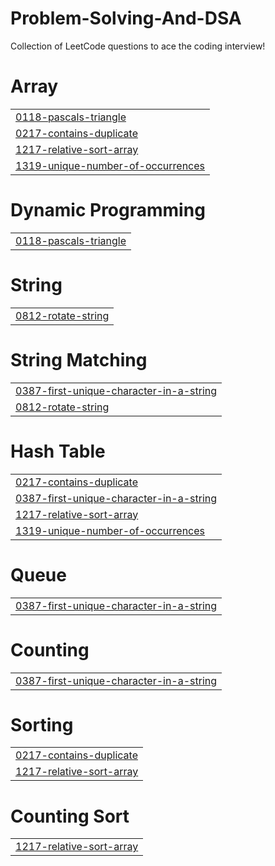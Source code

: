 # Problem-Solving-And-DSA
Collection of LeetCode questions to ace the coding interview!


# Array
|  |
| ------- |
| [0118-pascals-triangle](https://github.com/anubhavray678/Problem-Solving-And-DSA/tree/master/0118-pascals-triangle) |
| [0217-contains-duplicate](https://github.com/anubhavray678/Problem-Solving-And-DSA/tree/master/0217-contains-duplicate) |
| [1217-relative-sort-array](https://github.com/anubhavray678/Problem-Solving-And-DSA/tree/master/1217-relative-sort-array) |
| [1319-unique-number-of-occurrences](https://github.com/anubhavray678/Problem-Solving-And-DSA/tree/master/1319-unique-number-of-occurrences) |
# Dynamic Programming
|  |
| ------- |
| [0118-pascals-triangle](https://github.com/anubhavray678/Problem-Solving-And-DSA/tree/master/0118-pascals-triangle) |
# String
|  |
| ------- |
| [0812-rotate-string](https://github.com/anubhavray678/Problem-Solving-And-DSA/tree/master/0812-rotate-string) |
# String Matching
|  |
| ------- |
| [0387-first-unique-character-in-a-string](https://github.com/anubhavray678/Problem-Solving-And-DSA/tree/master/0387-first-unique-character-in-a-string) |
| [0812-rotate-string](https://github.com/anubhavray678/Problem-Solving-And-DSA/tree/master/0812-rotate-string) |
# Hash Table
|  |
| ------- |
| [0217-contains-duplicate](https://github.com/anubhavray678/Problem-Solving-And-DSA/tree/master/0217-contains-duplicate) |
| [0387-first-unique-character-in-a-string](https://github.com/anubhavray678/Problem-Solving-And-DSA/tree/master/0387-first-unique-character-in-a-string) |
| [1217-relative-sort-array](https://github.com/anubhavray678/Problem-Solving-And-DSA/tree/master/1217-relative-sort-array) |
| [1319-unique-number-of-occurrences](https://github.com/anubhavray678/Problem-Solving-And-DSA/tree/master/1319-unique-number-of-occurrences) |
# Queue
|  |
| ------- |
| [0387-first-unique-character-in-a-string](https://github.com/anubhavray678/Problem-Solving-And-DSA/tree/master/0387-first-unique-character-in-a-string) |
# Counting
|  |
| ------- |
| [0387-first-unique-character-in-a-string](https://github.com/anubhavray678/Problem-Solving-And-DSA/tree/master/0387-first-unique-character-in-a-string) |
# Sorting
|  |
| ------- |
| [0217-contains-duplicate](https://github.com/anubhavray678/Problem-Solving-And-DSA/tree/master/0217-contains-duplicate) |
| [1217-relative-sort-array](https://github.com/anubhavray678/Problem-Solving-And-DSA/tree/master/1217-relative-sort-array) |
# Counting Sort
|  |
| ------- |
| [1217-relative-sort-array](https://github.com/anubhavray678/Problem-Solving-And-DSA/tree/master/1217-relative-sort-array) |